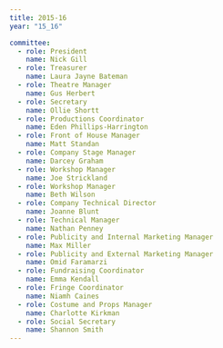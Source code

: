 ```yaml
---
title: 2015-16
year: "15_16"

committee:
  - role: President
    name: Nick Gill
  - role: Treasurer
    name: Laura Jayne Bateman
  - role: Theatre Manager
    name: Gus Herbert
  - role: Secretary
    name: Ollie Shortt
  - role: Productions Coordinator
    name: Eden Phillips-Harrington
  - role: Front of House Manager
    name: Matt Standan
  - role: Company Stage Manager
    name: Darcey Graham
  - role: Workshop Manager
    name: Joe Strickland
  - role: Workshop Manager
    name: Beth Wilson
  - role: Company Technical Director
    name: Joanne Blunt
  - role: Technical Manager
    name: Nathan Penney
  - role: Publicity and Internal Marketing Manager
    name: Max Miller
  - role: Publicity and External Marketing Manager
    name: Omid Faramarzi
  - role: Fundraising Coordinator
    name: Emma Kendall
  - role: Fringe Coordinator
    name: Niamh Caines
  - role: Costume and Props Manager
    name: Charlotte Kirkman
  - role: Social Secretary
    name: Shannon Smith
---
```

